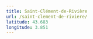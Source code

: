 ```yaml
---
title: Saint-Clément-de-Rivière
url: /saint-clement-de-riviere/
latitude: 43.683
longitude: 3.851
---
```


